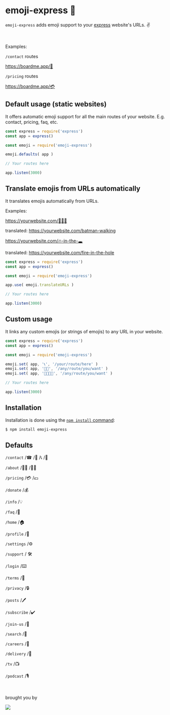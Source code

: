 
# emoji-express 🚂

  

 `emoji-express` adds emoji support to your [express](http://expressjs.com/) website's URLs. ✌️
  
  <br>
  
  Examples:
  
  `/contact` routes
  
  https://boardme.app/📮
  
  `/pricing` routes
  
  https://boardme.app/💳



## Default usage (static websites)
It offers automatic emoji support for all the main routes of your website. E.g. contact, pricing, faq, etc.

```js
const express = require('express')
const app = express()

const emoji = require('emoji-express')

emoji.defaults( app )

// Your routes here

app.listen(3000)
```


## Translate emojis from URLs automatically
It translates emojis automatically from URLs.

Examples:

https://yourwebsite.com/🦇🚶‍♂️

translated: https://yourwebsite.com/batman-walking

https://yourwebsite.com/🔥-in-the-🕳️

translated: https://yourwebsite.com/fire-in-the-hole

```js
const express = require('express')
const app = express()

const emoji = require('emoji-express')

app.use( emoji.translateURLs )

// Your routes here

app.listen(3000)
```



## Custom usage
It links any custom emojis (or strings of emojis) to any URL in your website.

```js
const express = require('express')
const app = express()

const emoji = require('emoji-express')

emoji.set( app, '📞', '/your/route/here' )
emoji.set( app, '🍉🍌', '/any/route/you/want' )
emoji.set( app, '🥑😂😂😂', '/any/route/you/want' )

// Your routes here

app.listen(3000)
```


## Installation

Installation is done using the
[`npm install` command](https://docs.npmjs.com/getting-started/installing-npm-packages-locally):

```bash
$ npm install emoji-express
```

## Defaults

`/contact` /☎ /📮 /📞 /🤙

`/about` /🙋‍♂️ /🙋‍♀️  

`/pricing` /💳 /💵 

`/donate` /💰 

`/info` /💡

`/faq` /🤔

`/home` /🏠

`/profile` /👤

`/settings` /⚙

`/support` / 🛠️

`/login` /⌨️

`/terms` /📜

`/privacy` /🔒

`/posts` /🖊️

`/subscribe` /✔️

`/join-us` /🤗

`/search` /🧐

`/careers` /💼

`/delivery` /🚚

`/tv` /📺

`/podcast` /🎙️





<br>

  brought you by
  
  <a href="https://www.boardme.app/">
    <img style="width="100px;" src="https://www.boardme.app/public/img/boardme-blue.svg">
  </a>

